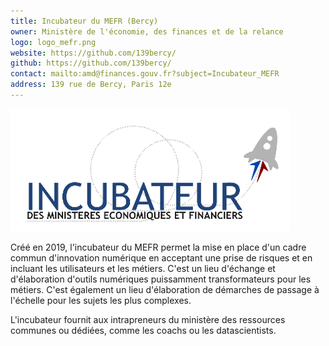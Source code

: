 ```yaml
---
title: Incubateur du MEFR (Bercy)
owner: Ministère de l'économie, des finances et de la relance
logo: logo_mefr.png
website: https://github.com/139bercy/
github: https://github.com/139bercy/
contact: mailto:amd@finances.gouv.fr?subject=Incubateur_MEFR
address: 139 rue de Bercy, Paris 12e
---
```


<img src="/img/incubators/logo_incubateur_mefr.png" alt="Logo de l'incubateur de Bercy" title="Incubateur de Bercy" style="max-width: 100%;">

Créé en 2019, l'incubateur du MEFR permet la mise en place d'un cadre commun d'innovation numérique en acceptant une prise de risques et en incluant les utilisateurs et les métiers. C'est un lieu d'échange et d'élaboration d'outils numériques puissamment transformateurs pour les métiers. C'est également un lieu d'élaboration de démarches de passage à l'échelle pour les sujets les plus complexes.

L'incubateur fournit aux intrapreneurs du ministère des ressources communes ou dédiées, comme les coachs ou les datascientists.
